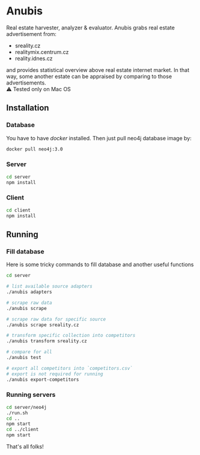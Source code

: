 # Anubis
Real estate harvester, analyzer & evaluator. Anubis grabs real estate advertisement from:
- sreality.cz
- realitymix.centrum.cz
- reality.idnes.cz

and provides statistical overview above real estate internet market. In that way, some another estate can be appraised by comparing to those advertisements.  
⚠️ Tested only on Mac OS
## Installation
### Database
You have to have *docker* installed. Then just pull neo4j database image by:
```bash
docker pull neo4j:3.0
```
### Server
```bash
cd server
npm install
```

### Client
```bash
cd client
npm install
```
## Running
### Fill database
Here is some tricky commands to fill database and another useful functions
```bash
cd server

# list available source adapters
./anubis adapters

# scrape raw data
./anubis scrape

# scrape raw data for specific source
./anubis scrape sreality.cz

# transform specific collection into competitors
./anubis transform sreality.cz

# compare for all
./anubis test

# export all competitors into `competitors.csv`
# export is not required for running
./anubis export-competitors
```
### Running servers
```bash
cd server/neo4j
./run.sh
cd ..
npm start
cd ../client
npm start
```
That's all folks!
